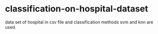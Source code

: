 # classification-on-hospital-dataset
data set of hospital in csv file and classification methods svm and knn are used.
